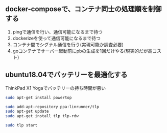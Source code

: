 ## docker-composeで、コンテナ同士の処理順を制御する

1. pingで通信を行い、通信可能になるまで待つ
2. dockerizeを使って通信可能になるまで待つ
3. コンテナ間でシグナル通信を行う(実現可能か調査必要)
4. goコンテナでサーバー起動前にpbの生成を1回だけやる(現実的だが高コスト)

## ubuntu18.04でバッテリーを最適化する

ThinkPad X1 Yogaでバッテリーの持ち時間が悪い  

```bash
sudo apt-get install powertop

sudo add-apt-repository ppa:linrunner/tlp
sudo apt-get update
sudo apt-get install tlp tlp-rdw

sudo tlp start
```


